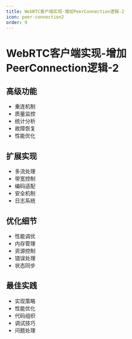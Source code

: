 ```yaml
---
title: WebRTC客户端实现-增加PeerConnection逻辑-2
icon: peer-connection2
order: 9
---
```


# WebRTC客户端实现-增加PeerConnection逻辑-2

## 高级功能
- 重连机制
- 质量监控
- 统计分析
- 故障恢复
- 性能优化

## 扩展实现
- 多流处理
- 带宽控制
- 编码适配
- 安全机制
- 日志系统

## 优化细节
- 性能调优
- 内存管理
- 资源控制
- 错误处理
- 状态同步

## 最佳实践
- 实现策略
- 性能优化
- 代码组织
- 调试技巧
- 问题处理
